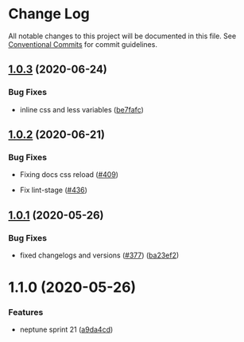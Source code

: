 # Change Log

All notable changes to this project will be documented in this file.
See [Conventional Commits](https://conventionalcommits.org) for commit guidelines.

## [1.0.3](https://github.com/transferwise/neptune-web/compare/@transferwise/less-config@1.0.2...@transferwise/less-config@1.0.3) (2020-06-24)


### Bug Fixes

* inline css and less variables ([be7fafc](https://github.com/transferwise/neptune-web/commit/be7fafc26de33f1191696ec660e39aeccf0a5a1e))





## [1.0.2](https://github.com/transferwise/neptune-web/compare/@transferwise/less-config@1.0.1...@transferwise/less-config@1.0.2) (2020-06-21)

### Bug Fixes

* Fixing docs css reload ([#409](https://github.com/transferwise/neptune-web/pull/439/commits/04b1424cf694c6e047086b9d83ea0e3ecb4280e5))

* Fix lint-stage ([#436](https://github.com/transferwise/neptune-web/pull/439/commits/d2b77895e1caab66bdabc8a2b1dee220d2218cd4))


## [1.0.1](https://github.com/transferwise/neptune-web/compare/@transferwise/less-config@1.1.0...@transferwise/less-config@1.0.1) (2020-05-26)


### Bug Fixes

* fixed changelogs and versions ([#377](https://github.com/transferwise/neptune-web/issues/377)) ([ba23ef2](https://github.com/transferwise/neptune-web/commit/ba23ef263f993b5f1f31227ab3b49570abb82aaa))





# 1.1.0 (2020-05-26)


### Features

* neptune sprint 21 ([a9da4cd](https://github.com/transferwise/neptune-web/commit/a9da4cd0bba2535bc7bb8222ddb1cde9a27e6cba))
